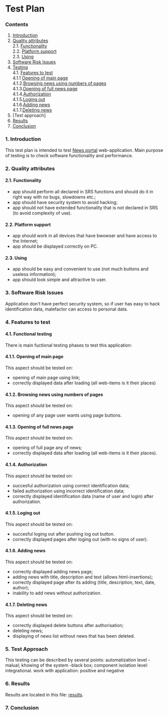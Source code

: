 # Test Plan
### Contents
1. [Introduction](#1)<br>
2. [Quality attributes](#2)<br>
  2.1. [Functionality](#2.1)<br>
  2.2. [Platform support](#2.2)<br>
  2.3. [Using](#2.3)<br>
3. [Software Risk Issues](#3)<br>
4. [Testing](#4)<br>
4.1. [Features to test](#4.1)<br>
  4.1.1 [Opening of main page](#4.1.1)<br>
  4.1.2.[Browsing news using numbers of pages](#4.1.2)<br>
  4.1.3.[Opening of full news page](#4.1.3)<br>
  4.1.4.[Authorization](#4.1.4)<br>
  4.1.5.[Loging out](#4.1.5)<br>
  4.1.6.[Adding news](#4.1.6)<br> 
  4.1.7.[Deleting news](#4.1.7)<br>
5. [Test approach]
6. [Results](#6)<br>
7. [Сonclusion](#7)<br>

### 1. Introduction <a name="1"></a>
This test plan is intended to test [News portal](https://github.com/peekhovsky/trtpo-news-portal-2018/tree/master/app/newsportal) web-application. Main purpose of testing is to check software functionality and performance.


### 2. Quality attributes <a name="2"></a>

#### 2.1. Functionality <a name="2.1"></a>
- app should perform all declared in SRS functions and should do it in right way with no bugs, slowdowns etc.;
- app should have security system to avoid hacking;
- app should not have extended functionality that is not declared in SRS (to avoid complexity of use).

#### 2.2. Platform support <a name="2.2"></a>
- app should work in all devices that have bwowser and have access to the Internet;
- app should be displayed correctly on PC.

#### 2.3. Using <a name="2.3"></a>
- app should be easy and convenient to use (not much buttons and useless information);
- app should look simple and attractive to user.

<a name="3"></a>
### 3. Software Risk Issues
Application don't have perfect security system, so if user has easy to hack identification data, malefactor can access to personal data.

<a name="4"></a>
### 4. Features to test
<a name="4.1"></a>
#### 4.1. Functional testing
There is main fuctional testing phases to test this application: 
<a name="4.1.1"></a>
#### 4.1.1. Opening of main page
This aspect should be tested on:
- opening of main page using link;
- correctly displayed data after loading (all web-items is it their places)
<a name="4.1.2"></a>
#### 4.1.2. Browsing news using numbers of pages
This aspect should be tested on:
- opening of any page user wants using page buttons.
<a name="4.1.3"></a>
#### 4.1.3. Opening of full news page
This aspect should be tested on:
- opening of full page any of news;
- correctly displayed data after loading (all web-items is it their places).
<a name="4.1.4"></a>
#### 4.1.4. Authorization
This aspect should be tested on:
- succesful authorization using correct identification data;
- failed authorization using incorrect identification data;
- correctly displayed identification data (name of user and login) after authorization.
<a name="4.1.5"></a>
#### 4.1.5. Loging out
This aspect should be tested on:
- succesful loging out after pushing log out button.
- correctly displayed pages after loging out (with no signs of user).
<a name="4.1.6"></a>
#### 4.1.6. Adding news
This aspect should be tested on:
- correctly displayed adding news page;
- adding news with title, description and text (allows html-insertions);
- correctly displayed page after its adding (title, description, text, date, author); 
- inability to add news without authorization.
<a name="4.1.7"></a>
#### 4.1.7. Deleting news
This aspect should be tested on:
- correctly displayed delete buttons after authorisation;
- deleting news;
- displaying of news list without news that has been deleted.
<a name="5"></a>
### 5. Test Approach 
This testing can be described by several points:
automatization level - malual;
khowing of the system -black box;
component isolation level: integrational.
work with application: positive and negative
<a name="6"></a>
### 6. Results
Results are located in this file: [results](https://github.com/peekhovsky/trtpo-news-portal-2018/blob/master/docs/Testing/TestResults.md).
<a name="7"></a>
### 7. Conclusion
